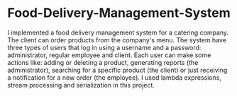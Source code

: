 # Food-Delivery-Management-System
I implemented a food delivery management system for a catering company. The client can order products from the company's menu. The
system have three types of users that log in using a username and a password: administrator, regular employee and client.
Each user can make some actions like: adding or deleting a product, generating reports (the administrator), searching for a specific product
(the client) or just receiving a notification for a new order (the employee).
I used lambda expressions, stream processing and serialization in this project.
